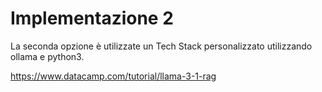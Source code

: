 # Implementazione 2

La seconda opzione è utilizzate un Tech Stack personalizzato utilizzando ollama e python3.

https://www.datacamp.com/tutorial/llama-3-1-rag